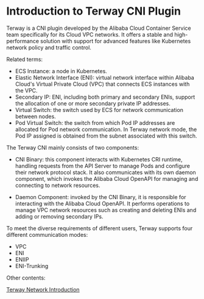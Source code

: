 # Introduction to Terway CNI Plugin

Terway is a CNI plugin developed by the Alibaba Cloud Container Service team specifically for its Cloud VPC networks. It offers a stable and high-performance solution with support for advanced features like Kubernetes network policy and traffic control.

Related terms:

- ECS Instance: a node in Kubernetes.
- Elastic Network Interface (ENI):  virtual network interface within Alibaba Cloud's Virtual Private Cloud (VPC) that connects ECS instances with the VPC.
- Secondary IP: ENI, including both primary and secondary ENIs, support the allocation of one or more secondary private IP addresses.
- Virtual Switch: the switch used by ECS for network communication between nodes.
- Pod Virtual Switch: the switch from which Pod IP addresses are allocated for Pod network communication. In Terway network mode, the Pod IP assigned is obtained from the subnet associated with this switch.

The Terway CNI mainly consists of two components:

- CNI Binary: this component interacts with Kubernetes CRI runtime, handling requests from the API Server to manage Pods and configure their network protocol stack. It also communicates with its own daemon component, which invokes the Alibaba Cloud OpenAPI for managing and connecting to network resources.

- Daemon Component: invoked by the CNI Binary, it is responsible for interacting with the Alibaba Cloud OpenAPI. It performs operations to manage VPC network resources such as creating and deleting ENIs and adding or removing secondary IPs.

To meet the diverse requirements of different users, Terway supports four different communication modes:

- VPC
- ENI
- ENIIP
- ENI-Trunking

Other contents:

[Terway Network Introduction](what.md)
